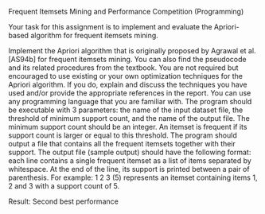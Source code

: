 Frequent Itemsets Mining and Performance Competition (Programming)
 
Your task for this assignment is to implement and evaluate the Apriori-based algorithm for frequent itemsets mining. 
 
Implement the Apriori algorithm that is originally proposed by Agrawal et al. [AS94b] for frequent itemsets mining. You can also find the pseudocode and its related procedures from the textbook.  You are not required but encouraged to use existing or your own optimization techniques for the Apriori algorithm.  If you do, explain and discuss the techniques you have used and/or provide the appropriate references in the report. 
You can use any programming language that you are familiar with.
The program should be executable with 3 parameters: the name of the input dataset file, the threshold of minimum support count, and the name of the output file.  The minimum support count should be an integer.  An itemset is frequent if its support count is larger or equal to this threshold. 
The program should output a file that contains all the frequent itemsets together with their support.  The output file (sample output) should have the following format: each line contains a single frequent itemset as a list of items separated by whitespace.  At the end of the line, its support is printed between a pair of parenthesis.  For example: 1 2 3 (5) represents an itemset containing items 1, 2 and 3 with a support count of 5.


Result: Second best performance
